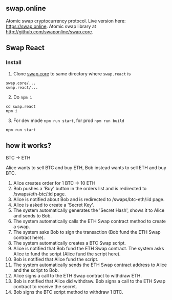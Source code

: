 ## swap.online

Atomic swap cryptocurrency protocol. Live version here: https://swap.online. Atomic swap library at http://github.com/swaponline/swap.core.

## Swap  React

### Install

1) Clone [swap.core](https://github.com/swaponline/swap.core) to same directory where `swap.react` is <br />
```
swap.core/...
swap.react/...
```

2) Do `npm i` <br />
```
cd swap.react
npm i
```

3) For dev mode `npm run start`, for prod `npm run build`

```
npm run start
```

## how it works?

BTC -> ETH

Alice wants to sell BTC and buy ETH, Bob instead wants to sell ETH and buy BTC.

 1. Alice creates order for 1 BTC -> 10 ETH
 2. Bob pushes a 'Buy' button in the orders list and is redirected to /swaps/eth-btc/:id page.
 3. Alice is notified about Bob and is redirected to /swaps/btc-eth/:id page.
 4. Alice is asked to create a 'Secret Key'.
 5. The system automatically generates the 'Secret Hash', shows it to Alice and sends to Bob.
 6. The system automatically calls the ETH Swap contract method to create a swap.
 7. The system asks Bob to sign the transaction (Bob fund the ETH Swap contract here).
 8. The system automatically creates a BTC Swap script.
 9. Alice is notified that Bob fund the ETH Swap contract. The system asks Alice to fund the script (Alice fund the script here).
 10. Bob is notified that Alice fund the script.
 11. The system automatically sends the ETH Swap contract address to Alice and the script to Bob.
 12. Alice signs a call to the ETH Swap contract to withdraw ETH.
 13. Bob is notified that Alice did withdraw. Bob signs a call to the ETH Swap contract to receive the secret.
 14. Bob signs the BTC script method to withdraw 1 BTC.
 

